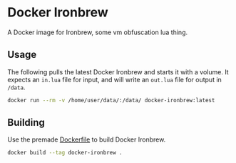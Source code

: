 # Docker Ironbrew

A Docker image for Ironbrew, some vm obfuscation lua thing.

## Usage

The following pulls the latest Docker Ironbrew and starts it with a volume. It expects an `in.lua` file for input, and will write an `out.lua` file for output in `/data`.

```bash
docker run --rm -v /home/user/data/:/data/ docker-ironbrew:latest
```

## Building

Use the premade [Dockerfile](https://github.com/getsellet/docker-ironbrew/blob/main/Dockerfile) to build Docker Ironbrew.

```bash
docker build --tag docker-ironbrew .
```

